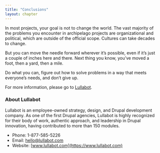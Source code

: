 ```yaml
---
title: "Conclusions"
layout: chapter
---
```


In most projects, your goal is not to change the world. The vast majority of the problems you encounter in archipelago projects are organizational and political, which are outside of the official scope. Cultures can take decades to change.

But you can move the needle forward wherever it’s possible, even if it’s just a couple of inches here and there. Next thing you know, you’ve moved a foot, then a yard, then a mile.

Do what you can, figure out how to solve problems in a way that meets everyone’s needs, and don’t give up.

For more information, please go to [Lullabot](https://www.lullabot.com).

### About Lullabot

Lullabot is an employee-owned strategy, design, and Drupal development company. As one of the first Drupal agencies, Lullabot is highly recognized for their body of work, authentic approach, and leadership in Drupal innovation, having contributed to more than 150 modules.  

- Phone: 1-877-585-5226
- Email: [hello@lullabot.com](mailto:hello@lullabot.com)
- Website: [www.lullabot.com](https://www.lullabot.com)